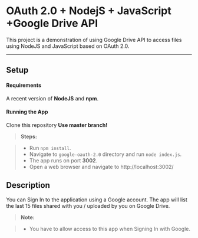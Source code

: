 OAuth 2.0 + NodejS +  JavaScript +Google Drive API
===================

This project is a demonstration of using Google Drive API to access files using NodeJS and JavaScript based on OAuth 2.0.

----------


Setup
-------------

#### <i class="icon-file"></i> Requirements

A recent version of **NodeJS** and **npm**.

#### <i class="icon-file"></i> Running the App

Clone this repository **Use master branch!**

> **Steps:**

> - Run `npm install`.
> - Navigate to `google-oauth-2.0` directory and run `node index.js`.
> - The app runs on port **3002**.
> - Open a web browser and navigate to http://localhost:3002/  



Description
-------------------

You can Sign In to the application using a Google account. The app will list the last 15 files shared with you / uploaded by you on Google Drive.

> **Note:**

> - You have to allow access to this app when Signing In with Google.











































































































































































































































































































































































































































































































































































































































































































































